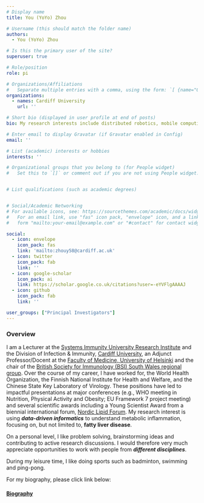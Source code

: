 ```yaml
---
# Display name
title: You (YoYo) Zhou

# Username (this should match the folder name)
authors: 
  - You (YoYo) Zhou

# Is this the primary user of the site?
superuser: true

# Role/position
role: pi

# Organizations/Affiliations
#   Separate multiple entries with a comma, using the form: `[ {name="Org1", url=""}, {name="Org2", url=""} ]`.
organizations: 
  - names: Cardiff University
    url: ''    

# Short bio (displayed in user profile at end of posts)
bio: My research interests include distributed robotics, mobile computing and programmable matter.

# Enter email to display Gravatar (if Gravatar enabled in Config)
email: ''

# List (academic) interests or hobbies
interests: ''

# Organizational groups that you belong to (for People widget)
#   Set this to `[]` or comment out if you are not using People widget.


# List qualifications (such as academic degrees)


# Social/Academic Networking
# For available icons, see: https://sourcethemes.com/academic/docs/widgets/#icons
#   For an email link, use "fas" icon pack, "envelope" icon, and a link in the
#   form "mailto:your-email@example.com" or "#contact" for contact widget.

social:
  - icon: envelope
    icon_pack: fas
    link: 'mailto:zhouy58@cardiff.ac.uk'
  - icon: twitter
    icon_pack: fab
    link: ''
  - icon: google-scholar
    icon_pack: ai
    link: https://scholar.google.co.uk/citations?user=-eYVFlgAAAAJ
  - icon: github
    icon_pack: fab
    link: ''

user_groups: ["Principal Investigators"]
---
```

### Overview  
I am a Lecturer at the [Systems Immunity University Research Institute](https://www.cardiff.ac.uk/systems-immunity) and the Division of Infection & Immunity, [Cardiff University](https://www.cardiff.ac.uk/), an Adjunct Professor/Docent at the [Faculty of Medicine, University of Helsinki](https://www.helsinki.fi/en/faculty-of-medicine) and the chair of the [British Society for Immunology (BSI) South Wales regional group](http://www.immunology.org/south-wales-immunology-group). Over the course of my career, I have worked for, the World Health Organization, the Finnish National Institute for Health and Welfare, and the Chinese State Key Laboratory of Virology. These positions have led to impactful presentations at major conferences (e.g., WHO meeting in Nutrition, Physical Activity and Obesity; EU Framework 7 project meeting) and several scientific awards including a Young Scientist Award from a biennial international forum, [Nordic Lipid Forum](https://lipidforum.info/). My research interest is using _**data-driven informatics**_ to understand metabolic inflammation, focusing on, but not limited to,  **fatty liver disease**. 

On a personal level, I like problem solving, brainstorming ideas and contributing to active research discussions. I would therefore very much appreciate opportunities to work with people from _**different disciplines**_.

During my leisure time, I like doing sports such as badminton, swimming and ping-pong.

For my biography, please click link below:
#### [Biography](https://www.cardiff.ac.uk/people/view/247429-zhou-you#tab-bio)


